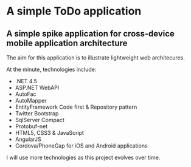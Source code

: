 # A simple ToDo application

## A simple spike application for cross-device mobile application architecture

The aim for this application is to illustrate lightweight web architecures.

At the minute, technologies include:

* .NET 4.5
* ASP.NET WebAPI
* AutoFac
* AutoMapper
* EntityFramework Code first & Repository pattern
* Twitter Bootstrap
* SqlServer Compact
* Protobuf-net
* HTML5, CSS3 & JavaScript
* AngularJS
* Cordova/PhoneGap for iOS and Android applications

I will use more technologies as this project evolves over time.